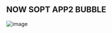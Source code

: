 ## NOW SOPT APP2 BUBBLE
![image](https://github.com/NOW-SOPT-APP6-BUBBLE/.github/assets/128459613/b29b87a5-2de0-436f-b00f-bb9363abe4a0)

